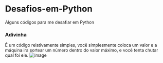 # Desafios-em-Python
Alguns códigos para me desafiar em Python

### Adivinha ###
É um código relativamente simples, você simplesmente coloca um valor e a máquina ira sortear um número dentro do valor máximo, e você tenta chutar qual foi ele.
![image](https://github.com/user-attachments/assets/f341b56c-22d8-49a6-8945-8ff7bd2ed664)
